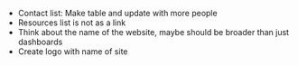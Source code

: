 -	Contact list: Make table and update with more people
-	Resources list is not as a link
-	Think about the name of the website, maybe should be broader than just dashboards
-	Create logo with name of site
